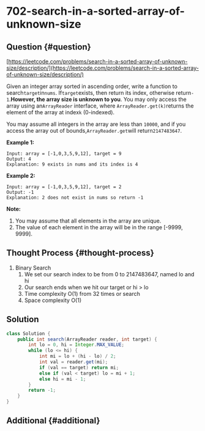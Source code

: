 # 702-search-in-a-sorted-array-of-unknown-size

## Question {#question}

[https://leetcode.com/problems/search-in-a-sorted-array-of-unknown-size/description/](https://leetcode.com/problems/search-in-a-sorted-array-of-unknown-size/description/)

Given an integer array sorted in ascending order, write a function to search`target`in`nums`. If`target`exists, then return its index, otherwise return`-1`.**However, the array size is unknown to you**. You may only access the array using an`ArrayReader` interface, where `ArrayReader.get(k)`returns the element of the array at index`k` \(0-indexed\).

You may assume all integers in the array are less than `10000`, and if you access the array out of bounds,`ArrayReader.get`will return`2147483647`.

**Example 1:**

```text
Input: array = [-1,0,3,5,9,12], target = 9
Output: 4
Explanation: 9 exists in nums and its index is 4
```

**Example 2:**

```text
Input: array = [-1,0,3,5,9,12], target = 2
Output: -1
Explanation: 2 does not exist in nums so return -1
```

**Note:**

1. You may assume that all elements in the array are unique.
2. The value of each element in the array will be in the range \[-9999, 9999\].

## Thought Process {#thought-process}

1. Binary Search
   1. We set our search index to be from 0 to 2147483647, named lo and hi
   2. Our search ends when we hit our target or hi &gt; lo
   3. Time complexity O\(1\) from 32 times or search
   4. Space complexity O\(1\)

## Solution

```java
class Solution {
    public int search(ArrayReader reader, int target) {
        int lo = 0, hi = Integer.MAX_VALUE;
        while (lo <= hi) {
            int mi = lo + (hi - lo) / 2;
            int val = reader.get(mi);
            if (val == target) return mi;
            else if (val < target) lo = mi + 1;
            else hi = mi - 1;
        }
        return -1;
    }
}
```

## Additional {#additional}

